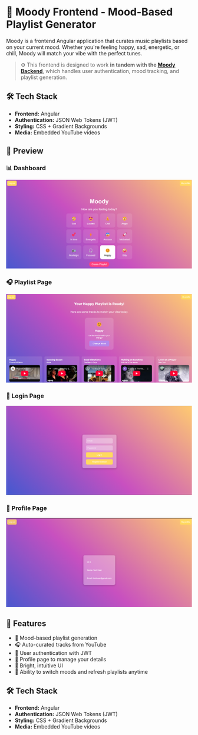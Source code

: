 # 🎵 Moody Frontend - Mood-Based Playlist Generator

Moody is a frontend Angular application that curates music playlists based on your current mood. Whether you're feeling happy, sad, energetic, or chill, Moody will match your vibe with the perfect tunes. 

> ⚙️ This frontend is designed to work **in tandem with the [Moody Backend](https://github.com/teodorat63/Moody)**, which handles user authentication, mood tracking, and playlist generation.

## 🛠️ Tech Stack

- **Frontend:** Angular
- **Authentication:** JSON Web Tokens (JWT)
- **Styling:** CSS + Gradient Backgrounds
- **Media:** Embedded YouTube videos

## 📸 Preview

### 📊 Dashboard 
![Dashboard](screenshots/dashboard.png)

### 🎧 Playlist Page
![Generated Playlist](screenshots/generated%20playlist.png)

### 🔐 Login Page
![Login](screenshots/login.png)

### 👤 Profile Page
![My Profile](screenshots/myProfile.png)


## 🚀 Features

- 🧠 Mood-based playlist generation
- 🎧 Auto-curated tracks from YouTube
- 🔐 User authentication with JWT
- 👤 Profile page to manage your details
- 🌈 Bright, intuitive UI
- 🔄 Ability to switch moods and refresh playlists anytime

## 🛠️ Tech Stack

- **Frontend:** Angular
- **Authentication:** JSON Web Tokens (JWT)
- **Styling:** CSS + Gradient Backgrounds
- **Media:** Embedded YouTube videos


